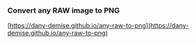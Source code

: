 ### Convert any RAW image to PNG
[https://dany-demise.github.io/any-raw-to-png](https://dany-demise.github.io/any-raw-to-png)
